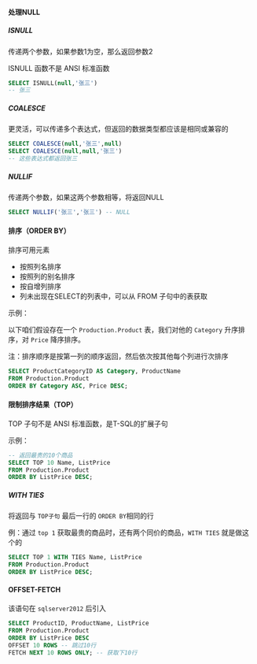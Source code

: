#### 处理NULL

##### ISNULL

传递两个参数，如果参数1为空，那么返回参数2

ISNULL 函数不是 ANSI 标准函数

```sql
SELECT ISNULL(null,'张三') 
-- 张三
```

##### COALESCE

更灵活，可以传递多个表达式，但返回的数据类型都应该是相同或兼容的

```sql
SELECT COALESCE(null,'张三',null)
SELECT COALESCE(null,null,'张三')
-- 这些表达式都返回张三
```

##### NULLIF

传递两个参数，如果这两个参数相等，将返回NULL

```sql
SELECT NULLIF('张三','张三') -- NULL
```

#### 排序（ORDER BY）

排序可用元素

* 按照列名排序
* 按照列的别名排序
* 按自增列排序
* 列未出现在SELECT的列表中，可以从 FROM 子句中的表获取

示例：

以下咱们假设存在一个 `Production.Product` 表，我们对他的 `Category` 升序排序，对 `Price` 降序排序。

注：排序顺序是按第一列的顺序返回，然后依次按其他每个列进行次排序

```sql
SELECT ProductCategoryID AS Category, ProductName
FROM Production.Product
ORDER BY Category ASC, Price DESC;
```

#### 限制排序结果（TOP）

TOP 子句不是 ANSI 标准函数，是T-SQL的扩展子句

示例：

```sql
-- 返回最贵的10个商品
SELECT TOP 10 Name, ListPrice
FROM Production.Product
ORDER BY ListPrice DESC;
```

##### WITH TIES

将返回与 `TOP子句` 最后一行的 `ORDER BY`相同的行

例：通过 `top 1` 获取最贵的商品时，还有两个同价的商品，`WITH TIES` 就是做这个的

```sql
SELECT TOP 1 WITH TIES Name, ListPrice
FROM Production.Product
ORDER BY ListPrice DESC;
```

#### OFFSET-FETCH

该语句在 `sqlserver2012` 后引入

```sql
SELECT ProductID, ProductName, ListPrice
FROM Production.Product
ORDER BY ListPrice DESC 
OFFSET 10 ROWS -- 跳过10行
FETCH NEXT 10 ROWS ONLY; -- 获取下10行
```

